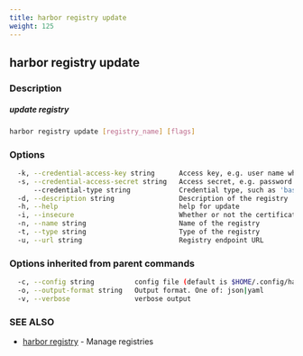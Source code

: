 ```yaml
---
title: harbor registry update
weight: 125
---
```

## harbor registry update

### Description

##### update registry

```sh
harbor registry update [registry_name] [flags]
```

### Options

```sh
  -k, --credential-access-key string      Access key, e.g. user name when credential type is 'basic'
  -s, --credential-access-secret string   Access secret, e.g. password when credential type is 'basic'
      --credential-type string            Credential type, such as 'basic', 'oauth'
  -d, --description string                Description of the registry
  -h, --help                              help for update
  -i, --insecure                          Whether or not the certificate will be verified when Harbor tries to access the server
  -n, --name string                       Name of the registry
  -t, --type string                       Type of the registry
  -u, --url string                        Registry endpoint URL
```

### Options inherited from parent commands

```sh
  -c, --config string          config file (default is $HOME/.config/harbor-cli/config.yaml)
  -o, --output-format string   Output format. One of: json|yaml
  -v, --verbose                verbose output
```

### SEE ALSO

* [harbor registry](harbor-registry.md)	 - Manage registries

